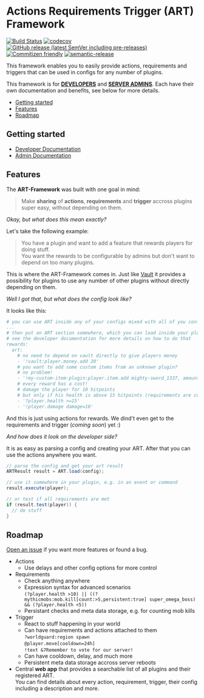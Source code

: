 # **A**ctions **R**equirements **T**rigger (ART) Framework

[![Build Status](https://github.com/Silthus/art-framework/workflows/Build/badge.svg)](../../actions?query=workflow%3ABuild)
[![codecov](https://codecov.io/gh/Silthus/art-framework/branch/master/graph/badge.svg)](https://codecov.io/gh/Silthus/art-framework)
[![GitHub release (latest SemVer including pre-releases)](https://img.shields.io/github/v/release/Silthus/art-framework?include_prereleases&label=release)](../../releases)
[![Commitizen friendly](https://img.shields.io/badge/commitizen-friendly-brightgreen.svg)](http://commitizen.github.io/cz-cli/)
[![semantic-release](https://img.shields.io/badge/%20%20%F0%9F%93%A6%F0%9F%9A%80-semantic--release-e10079.svg)](https://github.com/semantic-release/semantic-release)

This framework enables you to easily provide actions, requirements and triggers that can be used in configs for any number of plugins.

This framework is for [**DEVELOPERS**](docs/developer/README.md) and [**SERVER ADMINS**](docs/admin/README.md). Each have their own documentation and benefits, see below for more details.

* [Getting started](#getting-started)
* [Features](#features)
* [Roadmap](#roadmap)

## Getting started

* [Developer Documentation](docs/developer/README.md)
* [Admin Documentation](docs/admin/README.md)

## Features

The **ART-Framework** was built with one goal in mind:

> Make **sharing** of **actions**, **requirements** and **trigger** accross plugins super easy, without depending on them.

*Okay, but what does this mean exactly?*

Let's take the following example:

> You have a plugin and want to add a feature that rewards players for doing stuff.  
> You want the rewards to be configurable by admins but don't want to depend on too many plugins.

This is where the ART-Framework comes in. Just like [Vault](https://github.com/MilkBowl/Vault) it provides a possibility for plugins to use any number of other plugins without directly depending on them.

*Well I got that, but what does the config look like?*

It looks like this:

```yaml
# you can use ART inside any of your configs mixed with all of you config stuff
...
# then put an ART section somewhere, which you can load inside your plugin
# see the developer documentation for more details on how to do that
rewards:
  art:
    # no need to depend on vault directly to give players money
    - '!vault:player.money.add 20'
    # you want to add some custom items from an unknown plugin?
    # no problem!
    - '!my-custom-item-plugin:player.item.add mighty-sword_1337, amount=5'
    # every reward has a cost!
    # damage the player for 10 hitpoints
    # but only if his health is above 15 hitpoints (requirements are coming soon!)
    - '?player.health >=15'
    - '!player.damage damage=10'
```

And this is just using actions for rewards. We dind't even get to the requirements and trigger (*coming soon*) yet :)

*And how does it look on the developer side?*

It is as easy as parsing a config and creating your ART. After that you can use the actions anywhere you want.

```java
// parse the config and get your art result
ARTResult result = ART.load(config);

// use it somewhere in your plugin, e.g. in an event or command
result.execute(player);

// or test if all requirements are met
if (result.test(player)) {
  // do stuff
}
```

## Roadmap

[Open an issue](https://github.com/Silthus/art-framework/issues/new/choose) if you want more features or found a bug.

* Actions
  * Use delays and other config options for more control
* Requirements
  * Check anything anywhere
  * Expression syntax for advanced scenarios  
    `(?player.health >10) || ((?mythicmobs:mob.kill[count:>5,persistent:true] super_omega_boss) && (?player.health <5))`
  * Persistant checks and meta data storage, e.g. for counting mob kills
* Trigger
  * React to stuff happening in your world
  * Can have requirements and actions attached to them  
    `?worldguard:region spawn`  
    `@player.move[cooldown=24h]`  
    `!text &7Remember to vote for our server!`
  * Can have cooldown, delay, and much more
  * Persistent meta data storage accross server reboots
* Central **web app** that provides a searchable list of all plugins and their registered ART.  
  You can find details about every action, requirement, trigger, their config including a description and more.
